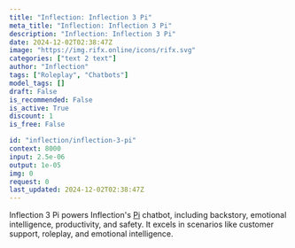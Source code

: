 ```yaml
---
title: "Inflection: Inflection 3 Pi"
meta_title: "Inflection: Inflection 3 Pi"
description: "Inflection: Inflection 3 Pi"
date: 2024-12-02T02:38:47Z
image: "https://img.rifx.online/icons/rifx.svg"
categories: ["text 2 text"]
author: "Inflection"
tags: ["Roleplay", "Chatbots"]
model_tags: []
draft: False
is_recommended: False
is_active: True
discount: 1
is_free: False

id: "inflection/inflection-3-pi"
context: 8000
input: 2.5e-06
output: 1e-05
img: 0
request: 0
last_updated: 2024-12-02T02:38:47Z
---
```


Inflection 3 Pi powers Inflection's [Pi](https://pi.ai) chatbot, including backstory, emotional intelligence, productivity, and safety. It excels in scenarios like customer support, roleplay, and emotional intelligence.

